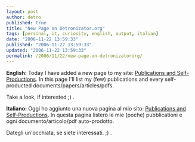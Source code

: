 ```yaml
---
layout: post
author: detro
published: true
title: "New Page on Detronizator.org"
tags: [personal, it, curiosity, english, output, italian]
date: "2006-11-22 13:59:33"
published: "2006-11-22 13:59:33"
updated: "2006-11-22 13:59:33"
permalink: /2006/11/22/new-page-on-detronizatororg/
---
```


<strong>English:</strong> Today I have added a new page to my site: <a href="http://www.detronizator.org/outputs/publications-and-self-productions/">Publications and Self-Productions</a>. In this page I'll list my (few) publications and every self-producted documents/papers/articles/pdfs.

Take a look, if interested ;) . 

<strong>Italiano:</strong> Oggi ho aggiunto una nuova pagina al mio sito: <a href="http://www.detronizator.org/outputs/publications-and-self-productions/">Publications and Self-Productions</a>. In questa pagina listerò le mie (poche) pubblicationi e ogni documento/articolo/pdf auto-prodotto.

Dategli un'occhiata, se siete interessati. ;) . 

